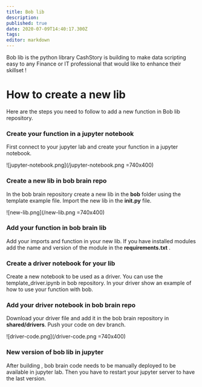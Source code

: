 ```yaml
---
title: Bob lib
description: 
published: true
date: 2020-07-09T14:40:17.300Z
tags: 
editor: markdown
---
```


Bob lib is the python library CashStory is building to make data scripting easy to any Finance or IT professional that would like to enhance their skillset !

# How to create a new lib

Here are the steps you need to follow to add a new function in Bob lib repository. 

### Create your function in a jupyter notebook

First connect to your jupyter lab and create your function in a jupyter notebook. 

![jupyter-notebook.png](/jupyter-notebook.png =740x400)

### Create a new lib in bob brain repo 

In the bob brain repository create a new lib in the **bob** folder using the template example file. Import the new lib in the **__init__.py** file. 

![new-lib.png](/new-lib.png =740x400)

### Add your function in bob brain lib 

Add your imports and function in your new lib. If you have installed modules add the name and version of the module in the **requirements.txt** .

### Create a driver notebook for your lib 

Create a new notebook to be used as a driver. You can use the template_driver.ipynb in bob repository.  In your driver show an example of how to use your function with bob. 

### Add your driver notebook in bob brain repo 

Download your driver file and add it in the bob brain repository in **shared/drivers**. Push your code on dev branch.

![driver-code.png](/driver-code.png =740x400)

### New version of bob lib in jupyter

After building , bob brain code needs to be manually deployed to be available in jupyter lab. Then you have to restart your jupyter server to have the last version.